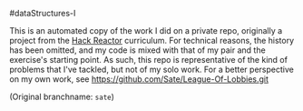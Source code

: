#dataStructures-I

This is an automated copy of the work I did on a private repo, originally a project from the [Hack Reactor](http://hackreactor.com) curriculum.  For technical reasons, the history has been omitted, and my code is mixed with that of my pair and the exercise's starting point.  As such, this repo is representative of the kind of problems that I've tackled, but not of my solo work.  For a better perspective on my own work, see https://github.com/Sate/League-Of-Lobbies.git

(Original branchname: `sate`)
